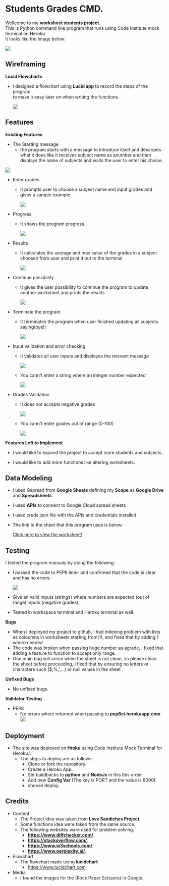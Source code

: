 
# Students Grades CMD. 
  Wellcome to my **worksheet students project**. \
  This is Python command line program that runs using Code Institute mock terminal on Heroku\
  It looks like the image below:

  ![](/media/project-image.png)

## Wireframing
**Lucid Flowcharts**
- I designed a flowchart  using **Lucid app** to record the steps of the program \
  to make it easy later on when writing the functions.

  ![](/media/flowchart.png)

## Features

**Existing Features**

- The Starting message
  - the program starts with a message to introduce itself and descripes what it does like it receives subject
    name as anumber and then displays the name of subjects and waits the user to enter his choice.

![](/media/starting.png)

- Enter grades
  - It prompts user to choose a subject name and input grades and gives a sample example.

    ![](/media/enter-grades.png)

- Progress
  * It shows the program progress.

    ![](/media/progress.png)
- Results

  * It calculates the average and max value of the grades in a subject choosen from user
    and print it out to the terminal

    ![](/media/calculations.png)

+ Continue possibility

  + It gives the user possibility to continue the program to update another worksheet and prints the results
  
      ![](/media/continue.png)

- Terminate the program
  - It terminates the program when user finished updating all subjects saying(bye!)

    ![](/media/terminate.png)

- Input validation and error checking

  - It validates all user inputs and displayes the relevant message

     ![](/media/checknumber.png)
  + You cann't enter a string where an integer number expected
    
     ![](/media/validate-numbers.png)
    
- Grades Validation

  * It does not accepts negative grades
    
     ![](/media/negative.png) 

  + You cann't enter grades out of range (0-100)

    ![](/media/outofrange.png) 

**Features Left to Implement**
- I would like to expand the project to accept more students and subjects.
+ I would like to add more functions like altering worksheets.

## Data Modeling
- I used Gspread from **Google Sheets** defining my **Scope** as **Google Drive** and **Spreadsheets**
- I used **APIs** to connect to Google Cloud spread sheets
- I used  creds.json file with the APIs and credentials installed.
- The link to the sheet that this program uses is below:

   [Click here to view the worksheet!](https://docs.google.com/spreadsheets/d/1X_Yz5qgYQ4rsQ_-7Uyb2vto13UbZAlNe4hHJwRMQPHY/edit?gid=178928932#gid=178928932) 

## Testing
   I tested the program manualy by doing the following:

   - I passed the code to PEP8 linter and confirmed that the code is clear and has
      no errors.

      ![](/media/testing.png)

   - Give an valid inputs (strings) where numbers are expected (out of range) inputs
     (negative grades).
   - Tested in workspace terminal and Heroku terminal as well.

**Bugs**

  - When I deployed my project to github, I had indexing problem with lists as coloumns in worksheets
    starting from(1), and fixed that by adding 1 where needed.
  - The code was broken when passing huge number as agrade, i fixed that adding a feature to function 
    to accept only range.
  - One main bug will arrise when the sheet is not clean, so please clean the sheet before proceeding,
    I fixed that by ensuring no letters or characters such ($,%,',...) or null values in the sheet

**Unfixed Bugs**
  - No unfixed bugs.

  
**Validator Testing**

  - PEP8
    - No errors where returned when passing to **pep8ci.herokuapp.com**
     ![](/assets/images/readme/testing/errorpage.png)
    

## Deployment

  - The site was deployed on **Hroku** using Code Institute Mock Terminal for Heroku.\
    - The steps to deploy are as follows:
      + Clone or fork the repository.
      + Create a Heroku App.
      + Set buildbacks to **python** and **NodeJs** in this this order.
      + Add new **Config Var** (The key is PORT and the value is 8000).
      + choose deploy.
## Credits
- Content
  - The Project idea was taken from **Love Sandiches Project**.
  - Some functions idea ware taken from the same source.
  - The following websites ware used for problem solving.
    - **https://www.diffchecker.com/**.
    - **https://stackoverflow.com/**.
    - **https://www.w3schools.com/**.
    - **https://www.perplexity.ai/**.
- Flowchart
  - The flowchart made using **lucidchart**
    - https://www.lucidchart.com
- Media
  - I found the images for the (Rock Paper Scissors) in Google.
  